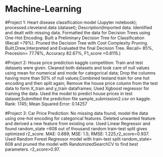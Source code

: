# Machine-Learning
#Project 1:
 Heart disease classification model (Jupyter notebook);
 processed.cleveland.data (dataset); Description(Imported data.
Identified and dealt with missing data.
Formatted the data for Decision Trees using One-Hot Encoding.
Built a Preliminary Decision Tree for Classification (Recall =79%).
Pruned the Decision Tree with Cost Complexity Pruning.
Built,Drew,Interpreted and Evaluated the final Decision Tree.
Recall= 85%, Precesion= 77.78%, Accuracy 82.67%, F1_score =0.8115.)
 
#Project 2:
House price prediction kaggle competition:
Train and test datasets were given. Cleaned both datasets and took care of null values using mean for numerical and mode for categorical data;
Drop the columns having more than 50% of null values;Combined testand train for one hot encoding and then split again;
Remove the house price column from the test data to form X_train and y_train dataframes; Used Xgboost regressor for training the data. Used the model to predict 
house prices in test dataset;Submitted the prediction file sample_submission2.csv on kaggle. Rank: 1745; Mean Squared Error: 0.14257

#Project 3:
Car Price Prediction:
No missing data found, model the data using one-hot encoding  for categorical features.
Deleted unwanted feature and derived a new feature from existing one.
Used Linear Regressor and found random_state =608 out of thousand random train-test split gives optimized r2_score. MAE: 0.889; MSE: 1.5; RMSE: 1.225,r2_score=0.937.
Used Random Forest Regressor model with train-test split random_state= 608 and pruned the model with RandomizedSearchCV to find best parameters. r2_score>0.97.


